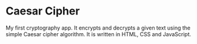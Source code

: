 # Caesar Cipher

My first cryptography app. It encrypts and decrypts a given text using the simple Caesar cipher algorithm. It is written in HTML, CSS and JavaScript.